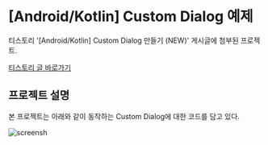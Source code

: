 # [Android/Kotlin] Custom Dialog 예제


티스토리 '[Android/Kotlin] Custom Dialog 만들기 (NEW)' 게시글에 첨부된 프로젝트.

[티스토리 글 바로가기](https://dkfk2747.tistory.com/23)




  
  
## 프로젝트 설명

본 프로젝트는 아래와 같이 동작하는 Custom Dialog에 대한 코드를 담고 있다.

![screensh](https://blog.kakaocdn.net/dn/blD1cm/btruZPuDXxJ/L2YxqKLzEsqeZsmyglcjeK/img.gif)
